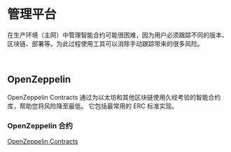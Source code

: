 # 管理平台
在生产环境（主网）中管理智能合约可能很困难，因为用户必须跟踪不同的版本、区块链、部署等。为此过程使用工具可以消除手动跟踪带来的很多风险。

<br>

## OpenZeppelin
OpenZeppelin Contracts 通过为以太坊和其他区块链使用久经考验的智能合约库，帮助您将风险降至最低。 它包括最常用的 ERC 标准实现。

### OpenZeppelin 合约
[OpenZeppelin Contracts](https://docs.openzeppelin.com/contracts/)